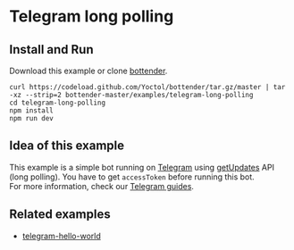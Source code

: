 # Telegram long polling

## Install and Run

Download this example or clone [bottender](https://github.com/Yoctol/bottender).

```
curl https://codeload.github.com/Yoctol/bottender/tar.gz/master | tar -xz --strip=2 bottender-master/examples/telegram-long-polling
cd telegram-long-polling
npm install
npm run dev
```

## Idea of this example

This example is a simple bot running on [Telegram](https://telegram.org/) using [getUpdates](https://core.telegram.org/bots/api#getupdates) API (long polling). You
have to get `accessToken` before running this bot.\
For more information, check our [Telegram guides](https://bottender.js.org/docs/Platforms-Telegram).

## Related examples

* [telegram-hello-world](../telegram-hello-world)
